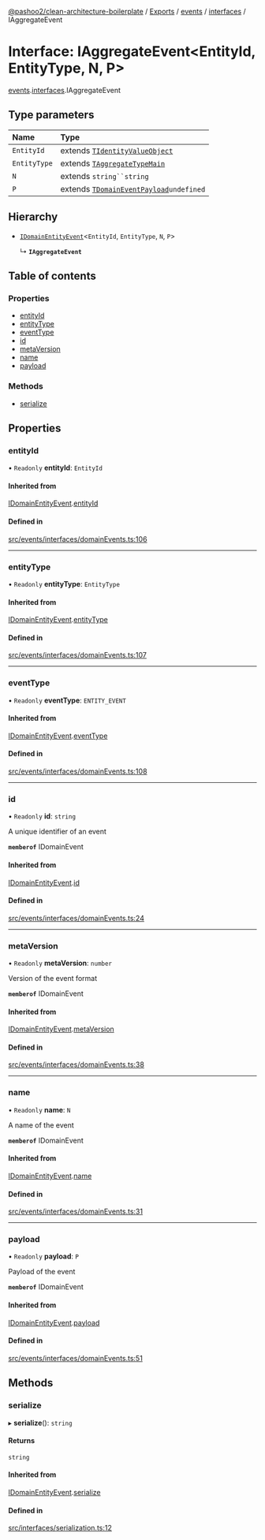 [@pashoo2/clean-architecture-boilerplate](../README.md) / [Exports](../modules.md) / [events](../modules/events.md) / [interfaces](../modules/events.interfaces.md) / IAggregateEvent

# Interface: IAggregateEvent<EntityId, EntityType, N, P\>

[events](../modules/events.md).[interfaces](../modules/events.interfaces.md).IAggregateEvent

## Type parameters

| Name | Type |
| :------ | :------ |
| `EntityId` | extends [`TIdentityValueObject`](../modules/valueobject.interfaces.md#tidentityvalueobject) |
| `EntityType` | extends [`TAggregateTypeMain`](../modules/aggregates.interfaces.md#taggregatetypemain) |
| `N` | extends `string``string` |
| `P` | extends [`TDomainEventPayload`](../modules/events.interfaces.md#tdomaineventpayload)`undefined` |

## Hierarchy

- [`IDomainEntityEvent`](events.interfaces.idomainentityevent.md)<`EntityId`, `EntityType`, `N`, `P`\>

  ↳ **`IAggregateEvent`**

## Table of contents

### Properties

- [entityId](events.interfaces.iaggregateevent.md#entityid)
- [entityType](events.interfaces.iaggregateevent.md#entitytype)
- [eventType](events.interfaces.iaggregateevent.md#eventtype)
- [id](events.interfaces.iaggregateevent.md#id)
- [metaVersion](events.interfaces.iaggregateevent.md#metaversion)
- [name](events.interfaces.iaggregateevent.md#name)
- [payload](events.interfaces.iaggregateevent.md#payload)

### Methods

- [serialize](events.interfaces.iaggregateevent.md#serialize)

## Properties

### entityId

• `Readonly` **entityId**: `EntityId`

#### Inherited from

[IDomainEntityEvent](events.interfaces.idomainentityevent.md).[entityId](events.interfaces.idomainentityevent.md#entityid)

#### Defined in

[src/events/interfaces/domainEvents.ts:106](https://github.com/pashoo2/clean-architecture-boilerplate/blob/88f8e3d/src/events/interfaces/domainEvents.ts#L106)

___

### entityType

• `Readonly` **entityType**: `EntityType`

#### Inherited from

[IDomainEntityEvent](events.interfaces.idomainentityevent.md).[entityType](events.interfaces.idomainentityevent.md#entitytype)

#### Defined in

[src/events/interfaces/domainEvents.ts:107](https://github.com/pashoo2/clean-architecture-boilerplate/blob/88f8e3d/src/events/interfaces/domainEvents.ts#L107)

___

### eventType

• `Readonly` **eventType**: `ENTITY_EVENT`

#### Inherited from

[IDomainEntityEvent](events.interfaces.idomainentityevent.md).[eventType](events.interfaces.idomainentityevent.md#eventtype)

#### Defined in

[src/events/interfaces/domainEvents.ts:108](https://github.com/pashoo2/clean-architecture-boilerplate/blob/88f8e3d/src/events/interfaces/domainEvents.ts#L108)

___

### id

• `Readonly` **id**: `string`

A unique identifier of an event

**`memberof`** IDomainEvent

#### Inherited from

[IDomainEntityEvent](events.interfaces.idomainentityevent.md).[id](events.interfaces.idomainentityevent.md#id)

#### Defined in

[src/events/interfaces/domainEvents.ts:24](https://github.com/pashoo2/clean-architecture-boilerplate/blob/88f8e3d/src/events/interfaces/domainEvents.ts#L24)

___

### metaVersion

• `Readonly` **metaVersion**: `number`

Version of the event format

**`memberof`** IDomainEvent

#### Inherited from

[IDomainEntityEvent](events.interfaces.idomainentityevent.md).[metaVersion](events.interfaces.idomainentityevent.md#metaversion)

#### Defined in

[src/events/interfaces/domainEvents.ts:38](https://github.com/pashoo2/clean-architecture-boilerplate/blob/88f8e3d/src/events/interfaces/domainEvents.ts#L38)

___

### name

• `Readonly` **name**: `N`

A name of the event

**`memberof`** IDomainEvent

#### Inherited from

[IDomainEntityEvent](events.interfaces.idomainentityevent.md).[name](events.interfaces.idomainentityevent.md#name)

#### Defined in

[src/events/interfaces/domainEvents.ts:31](https://github.com/pashoo2/clean-architecture-boilerplate/blob/88f8e3d/src/events/interfaces/domainEvents.ts#L31)

___

### payload

• `Readonly` **payload**: `P`

Payload of the event

**`memberof`** IDomainEvent

#### Inherited from

[IDomainEntityEvent](events.interfaces.idomainentityevent.md).[payload](events.interfaces.idomainentityevent.md#payload)

#### Defined in

[src/events/interfaces/domainEvents.ts:51](https://github.com/pashoo2/clean-architecture-boilerplate/blob/88f8e3d/src/events/interfaces/domainEvents.ts#L51)

## Methods

### serialize

▸ **serialize**(): `string`

#### Returns

`string`

#### Inherited from

[IDomainEntityEvent](events.interfaces.idomainentityevent.md).[serialize](events.interfaces.idomainentityevent.md#serialize)

#### Defined in

[src/interfaces/serialization.ts:12](https://github.com/pashoo2/clean-architecture-boilerplate/blob/88f8e3d/src/interfaces/serialization.ts#L12)
